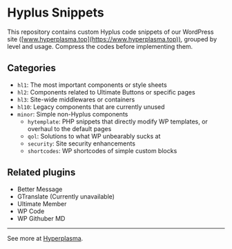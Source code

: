 # Hyplus Snippets

This repository contains custom Hyplus code snippets of our WordPress site ([www.hyperplasma.top](https://www.hyperplasma.top)), grouped by level and usage. Compress the codes before implementing them.

## Categories

* `hl1`: The most important components or style sheets
* `hl2`: Components related to Ultimate Buttons or specific pages
* `hl3`: Site-wide middlewares or containers
* `hl10`: Legacy components that are currently unused
* `minor`: Simple non-Hyplus components
  * `hytemplate`: PHP snippets that directly modify WP templates, or overhaul to the default pages
  * `qol`: Solutions to what WP unbearably sucks at
  * `security`: Site security enhancements
  * `shortcodes`: WP shortcodes of simple custom blocks

## Related plugins

* Better Message
* GTranslate (Currently unavailable)
* Ultimate Member
* WP Code
* WP Githuber MD

---

See more at [Hyperplasma](https://www.hyperplasma.top).
